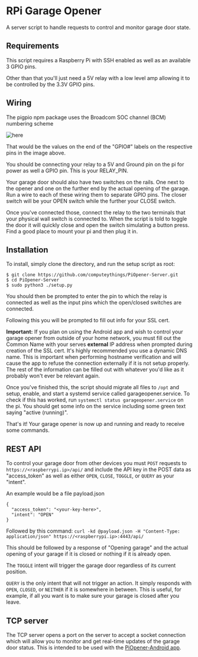# RPi Garage Opener
A server script to handle requests to control and monitor garage door state.

## Requirements
This script requires a Raspberry Pi with SSH enabled as well as an available 3 GPIO pins.

Other than that you'll just need a 5V relay with a low level amp allowing it to be controlled by the 3.3V GPIO pins.

## Wiring
The pigpio npm package uses the Broadcom SOC channel (BCM) numbering scheme

![here](https://www.jameco.com/Jameco/workshop/circuitnotes/raspberry_pi_circuit_note_fig2a.jpg)

That would be the values on the end of the "GPIO#" labels on the respective pins in the image above.

You should be connecting your relay to a 5V and Ground pin on the pi for power as well a GPIO pin. This is your RELAY_PIN.

Your garage door should also have two switches on the rails. One next to the opener and one on the further end by the actual opening of the garage. Run a wire to each of these wiring them to separate GPIO pins. The closer switch will be your OPEN switch while the further your CLOSE switch.

Once you've connected those, connect the relay to the two terminals that your physical wall switch is connected to. When the script is told to toggle the door it will quickly close and open the switch simulating a button press. Find a good place to mount your pi and then plug it in.

## Installation
To install, simply clone the directory, and run the setup script as root:

    $ git clone https://github.com/computeythings/PiOpener-Server.git
    $ cd PiOpener-Server
    $ sudo python3 ./setup.py

You should then be prompted to enter the pin to which the relay is connected as well as the input pins which the open/closed switches are connected.

Following this you will be prompted to fill out info for your SSL cert.

**Important:** If you plan on using the Android app and wish to control your garage opener from outside of your home network, you must fill out the Common Name with your serves **external** IP address when prompted during creation of the SSL cert. It's highly recommended you use a dynamic DNS name. This is important when performing hostname verification and will cause the app to refuse the connection externally if it is not setup properly. The rest of the information can be filled out with whatever you'd like as it probably won't ever be relevant again.

Once you've finished this, the script should migrate all files to `/opt` and setup, enable, and start a systemd service called garageopener.service. To check if this has worked, run `systemctl status garageopener.service` on the pi. You should get some info on the service including some green text saying "active (running)".

That's it! Your garage opener is now up and running and ready to receive some commands.

## REST API
To control your garage door from other devices you must `POST` requests to `https://<raspberrypi.ip>/api/` and include the API key in the POST data as "access_token" as well as either `OPEN`, `CLOSE`, `TOGGLE`, or `QUERY` as your "intent".

An example would be a file payload.json

    {
      "access_token": "<your-key-here>",
      "intent": "OPEN"
    }

Followed by this command: `curl -kd @payload.json -H "Content-Type: application/json" https://<raspberrypi.ip>:4443/api/`

This should be followed by a response of "Opening garage" and the actual opening of your garage if it is closed or nothing if it is already open.

The `TOGGLE` intent will trigger the garage door regardless of its current position.

`QUERY` is the only intent that will not trigger an action. It simply responds with `OPEN`, `CLOSED`, or `NEITHER` if it is somewhere in between. This is useful, for example, if all you want is to make sure your garage is closed after you leave.

## TCP server
The TCP server opens a port on the server to accept a socket connection which will allow you to monitor and get real-time updates of the garage door status. This is intended to be used with the [PiOpener-Android app](https://github.com/computeythings/PiOpener-Android).
